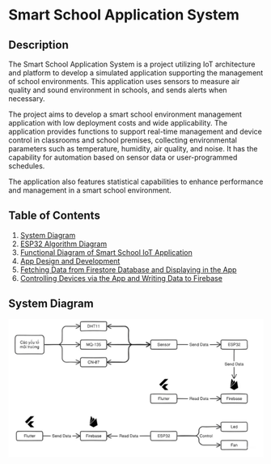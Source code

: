 # Smart School Application System

## Description

The Smart School Application System is a project utilizing IoT architecture and platform to develop a simulated application supporting the management of school environments. This application uses sensors to measure air quality and sound environment in schools, and sends alerts when necessary.

The project aims to develop a smart school environment management application with low deployment costs and wide applicability. The application provides functions to support real-time management and device control in classrooms and school premises, collecting environmental parameters such as temperature, humidity, air quality, and noise. It has the capability for automation based on sensor data or user-programmed schedules.

The application also features statistical capabilities to enhance performance and management in a smart school environment.

## Table of Contents
1. [System Diagram](#system-diagram)
2. [ESP32 Algorithm Diagram](#esp32-algorithm-diagram)
3. [Functional Diagram of Smart School IoT Application](#functional-diagram-of-smart-school-iot-application)
4. [App Design and Development](#app-design-and-development)
5. [Fetching Data from Firestore Database and Displaying in the App](#fetching-data-from-firestore-database-and-displaying-in-the-app)
6. [Controlling Devices via the App and Writing Data to Firebase](#controlling-devices-via-the-app-and-writing-data-to-firebase)

## System Diagram
![System Diagram](assets/readmeImages/systemdiagram.jpeg)

